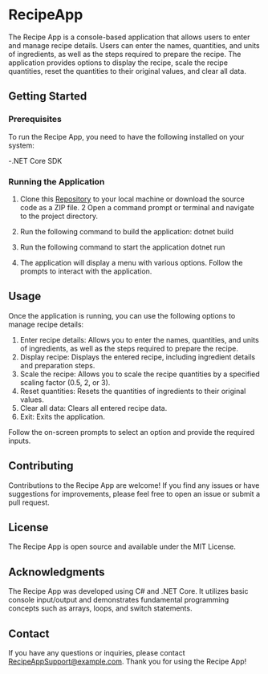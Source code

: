 # RecipeApp

The Recipe App is a console-based application that allows users to enter and manage recipe details. Users can enter the names, quantities, and units of ingredients, as well as the steps required to prepare the recipe. The application provides options to display the recipe, scale the recipe quantities, reset the quantities to their original values, and clear all data.

## Getting Started
### Prerequisites

To run the Recipe App, you need to have the following installed on your system:

-.NET Core SDK

### Running the Application
1. Clone this [Repository](https://github.com/ST10298532/programming-2a-part1-new-ST10298532) to your local machine or download the source code as a ZIP file.
2 Open a command prompt or terminal and navigate to the project directory.
3. Run the following command to build the application:
dotnet build

4. Run the following command to start the application
dotnet run

5. The application will display a menu with various options. Follow the prompts to interact with the application.

## Usage
Once the application is running, you can use the following options to manage recipe details:

1. Enter recipe details: Allows you to enter the names, quantities, and units of ingredients, as well as the steps required to prepare the recipe.
2. Display recipe: Displays the entered recipe, including ingredient details and preparation steps.
3. Scale the recipe: Allows you to scale the recipe quantities by a specified scaling factor (0.5, 2, or 3).
4. Reset quantities: Resets the quantities of ingredients to their original values.
5. Clear all data: Clears all entered recipe data.
6. Exit: Exits the application.
   
Follow the on-screen prompts to select an option and provide the required inputs.

## Contributing
Contributions to the Recipe App are welcome! If you find any issues or have suggestions for improvements, please feel free to open an issue or submit a pull request.

## License
The Recipe App is open source and available under the MIT License.

## Acknowledgments
The Recipe App was developed using C# and .NET Core. It utilizes basic console input/output and demonstrates fundamental programming concepts such as arrays, loops, and switch statements.

## Contact
If you have any questions or inquiries, please contact RecipeAppSupport@example.com.
Thank you for using the Recipe App!
